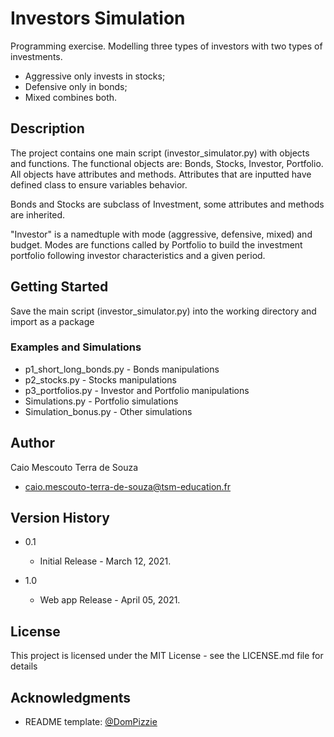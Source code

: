 # Investors Simulation

Programming exercise. Modelling three types of investors with two types of investments.

* Aggressive only invests in stocks;
* Defensive only in bonds;
* Mixed combines both.

## Description

The project contains one main script (investor_simulator.py) with objects and functions.
The functional objects are: Bonds, Stocks, Investor, Portfolio.
All objects have attributes and methods. Attributes that are inputted have defined class to ensure variables behavior.

Bonds and Stocks are subclass of Investment, some attributes and methods are inherited. 

"Investor" is a namedtuple with mode (aggressive, defensive, mixed) and budget.
Modes are functions called by Portfolio to build the investment portfolio following
investor characteristics and a given period.

## Getting Started

Save the main script (investor_simulator.py) into the working directory and import as a package


### Examples and Simulations

- p1_short_long_bonds.py - Bonds manipulations
- p2_stocks.py - Stocks manipulations
- p3_portfolios.py - Investor and Portfolio manipulations
- Simulations.py - Portfolio simulations
- Simulation_bonus.py - Other simulations

## Author

Caio Mescouto Terra de Souza

* caio.mescouto-terra-de-souza@tsm-education.fr

## Version History

* 0.1
    * Initial Release - March 12, 2021.
  
* 1.0
  * Web app Release - April 05, 2021.

## License

This project is licensed under the MIT License - see the LICENSE.md file for details

## Acknowledgments

* README template: [@DomPizzie](https://gist.github.com/DomPizzie/7a5ff55ffa9081f2de27c315f5018afc)
